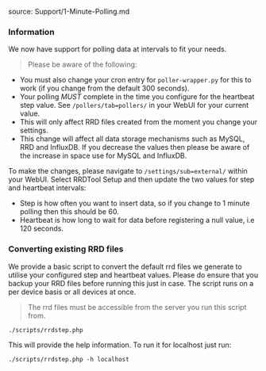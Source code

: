 source: Support/1-Minute-Polling.md

### Information
We now have support for polling data at intervals to fit your needs.

> Please be aware of the following:

  - You must also change your cron entry for `poller-wrapper.py` for this to work (if you change from the default 300 seconds).
  - Your polling _MUST_ complete in the time you configure for the heartbeat step value. See `/pollers/tab=pollers/` in your WebUI for your current value.
  - This will only affect RRD files created from the moment you change your settings.
  - This change will affect all data storage mechanisms such as MySQL, RRD and InfluxDB. If you decrease the values then please be aware of the increase in space use for MySQL and InfluxDB.
  
To make the changes, please navigate to `/settings/sub=external/` within your WebUI. Select RRDTool Setup and then update the two values for step and heartbeat intervals:

  - Step is how often you want to insert data, so if you change to 1 minute polling then this should be 60.
  - Heartbeat is how long to wait for data before registering a null value, i.e 120 seconds.


### Converting existing RRD files

We provide a basic script to convert the default rrd files we generate to utilise your configured step and heartbeat 
values. Please do ensure that you backup your RRD files before running this just in case. The script runs on a per 
device basis or all devices at once.

> The rrd files must be accessible from the server you run this script from.

`./scripts/rrdstep.php`

This will provide the help information. To run it for localhost just run:

`./scripts/rrdstep.php -h localhost`
